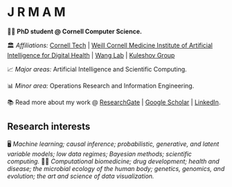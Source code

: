 # J R M A M

🧑‍🎓 **PhD student @ Cornell Computer Science.**

🏛️ *Affiliations:* [Cornell Tech](https://tech.cornell.edu/) | [Weill Cornell Medicine Institute of Artificial Intelligence for Digital Health](https://phs.weill.cornell.edu/research-collaboration/our-divisions/institute-artificial-intelligence-digital-health) | [Wang Lab](https://wcm-wanglab.github.io/) | [Kuleshov Group](https://www.cs.cornell.edu/~kuleshov/)

📈 *Major areas:* Artificial Intelligence and Scientific Computing.

📊 *Minor area:* Operations Research and Information Engineering.

📚 Read more about my work @ [ResearchGate](https://www.researchgate.net/profile/Jacqueline_Maasch) | [Google Scholar](https://scholar.google.com/citations?user=5l9n9J8AAAAJ&hl=en&oi=ao) | [LinkedIn](www.linkedin.com/in/jmaasch).

<!---

## Proficiencies
* **Proficient:** ```Java```, ```R```, ```Python```, ```LaTeX```
* **Actively learning:** ```C```, ```JavaScript```, ```Bash```, ```MATLAB```

<p align="center">
<img src="https://user-images.githubusercontent.com/50045763/100778674-4c888c80-33d5-11eb-9343-4cc26044876a.jpg" width=600>
  </p>
  
>Barnsley fern fractals computed in `R` and visualized with `ggplot2`, `ggthemes`, and [`ashR`](https://github.com/jmaasch/ashR).

--->

## Research interests

🖥️ *Machine learning; causal inference; probabilistic, generative, and latent variable models; low data regimes; Bayesian methods; scientific computing.* 🧑‍🔬 *Computational biomedicine; drug development; health and disease; the microbial ecology of the human body; genetics, genomics, and evolution; the art and science of data visualization.*
